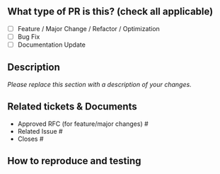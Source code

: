 <!--
     For Work In Progress Pull Requests, please use the Draft PR feature,
     see https://github.blog/2019-02-14-introducing-draft-pull-requests/ for further details.

     For a timely review/response, please avoid force-pushing additional
     commits if your PR already received reviews or comments.

     Before submitting a Pull Request, please ensure you've done the following:
     - 📖 Read the project's contributing guide
     - 👷‍♀️ Create small PRs.
     - ✅ Provide tests for your changes.
     - 📝 Use descriptive commit messages.
     - 📗 Update any related documentation and include any relevant screenshots.
-->

## What type of PR is this? (check all applicable)

- [ ] Feature / Major Change / Refactor / Optimization
- [ ] Bug Fix
- [ ] Documentation Update

## Description

_Please replace this section with a description of your changes._

## Related tickets & Documents

<!--
For new features or major changes, we follow a documented RFC process (Check our CONTRIBUTING guidelines).
We cannot accept new features or major changes without a linked approved RFC.

For pull requests that relate or close an issue, please include them below.
-->

- Approved RFC (for feature/major changes) #
- Related Issue #
- Closes #

## How to reproduce and testing

<!--
For bug fixes, please describe how you reproduced the issue, what environments this was tested on (architecture, OS, etc.), and how the PR solves the issue.
-->
